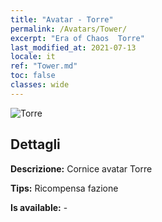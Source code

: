 ```yaml
---
title: "Avatar - Torre"
permalink: /Avatars/Tower/
excerpt: "Era of Chaos  Torre"
last_modified_at: 2021-07-13
locale: it
ref: "Tower.md"
toc: false
classes: wide
---
```

 ![Torre](/images/a/avatarFrame_5.png)

## Dettagli

 **Descrizione:** Cornice avatar Torre 

 **Tips:** Ricompensa fazione 

 **Is available:**  - 

